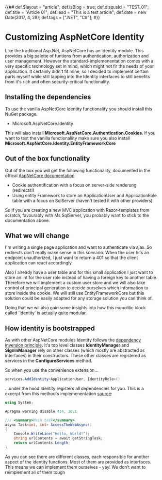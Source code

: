 {{##
    def.$layout = "article";
    def.isBlog = true;
    def.disqusId = "TEST_01";
    def.title = "Article 01";
    def.lead = "This is a test article";
    def.date = new Date(2017, 4, 28);
    def.tags = [".NET", "C#"];
#}}

# Customizing AspNetCore Identity

Like the traditional Asp.Net, AspNetCore has an Identity module. This provides a big palette of funtions from authentication, authorization and user management. However the standard-implemenentation comes with a very specific technology set in mind, which might not fir the needs of your application. It certainly didn't fit mine, so I decided to implement certain parts myself while still tapping into the Identity interfaces to still benefits from it's rich and often security-critical functionality.

## Installing the dependencies

To use the vanilla AspNetCore Identity functionality you should install this NuGet package.

* Microsoft.AspNetCore.Identity

This will also install __Microsoft.AspNetCore.Authentication.Cookies__. If you want to test the vanilla functionallity make sure you also install __Microsoft.AspNetCore.Identity.EntityFrameworkCore__ 

## Out of the box functionality

Out of the box you will get the following functionality, documented in the offical [AspNetCore documentation](https://docs.microsoft.com/en-us/aspnet/core/security/authentication/identity)

* Cookie authentification with a focus on server-side renderung (redirects!)
* Using entity Framework to store an ApplicationUser and ApplicationRole table with a focus on SqlServer (haven't tested it with other providers)

So if you are creating a new MVC application with Razor-templates from scratch, favourably with Ms SqlServer, you probably want to stick to the documentation above. 

## What we will change

I'm writing a single page application and want to authenticate via ajax. So redirects don't really make sense in this scenario. When the user hits an endpoint unauthorized, I just want to return a 401 so that the client application can react accordingly.

Also I already have a user table and for this small application I just want to store an int for the user role instead of having a foreign key to another table. Therefore we will implement a custom user store and we will also take control of principal generation to decide ourselves which information to store inside the cookie. We will still use EntityFrameworkCore but this solution could be easily adapted for any storage solution you can think of.

Doing that we wil also gain some insights into how this monolitic block called 'Identity' is actually quite modular.

## How identity is bootstrapped

As with other AspNetCore modules Identity follows the [dependency inversion principle](https://en.wikipedia.org/wiki/Dependency_inversion_principle). It's top level classes __IdentityManager__ and __SignInManager__ rely on other classes (which mostly are abstracted as interfaces) in their constructors. These other classes are registered as services in the __ConfigureServices__ method.

So when you use the convenience extension...

```cs
services.AddIdentity<ApplicationUser, IdentityRole>() 
```

...under the hood identity registers all dependencies for you. This is a excerpt from this method's implemenentation [source](https://github.com/aspnet/Identity/blob/dev/src/Microsoft.AspNetCore.Identity/IdentityServiceCollectionExtensions.cs):


```cs
using System;

#pragma warning disable 414, 3021

/// <summary>Main task</summary>
async Task<int, int> AccessTheWebAsync()
{
    Console.WriteLine("Hello, World!");
    string urlContents = await getStringTask;
    return urlContents.Length;
}
``` 


As you can see there are different classes, each responsible for another aspect of the identity functions. Most of them are provided as interfaces. This means we can implement them ourselves - yay!
We don't want to reimplement all of them tough
